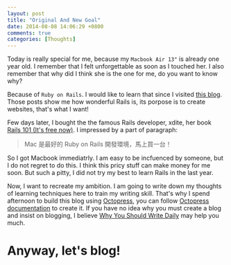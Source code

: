 ```yaml
---
layout: post
title: "Original And New Goal"
date: 2014-08-08 14:06:29 +0800
comments: true
categories: [Thoughts]
---
```

Today is really special for me, because my `Macbook Air 13"` is already one year old. I remember that I felt unforgettable as soon as I touched her. I also remember that why did I think she is the one for me, do you want to know why?

Because of `Ruby on Rails`. I would like to learn that since I visited [this blog](http://blog.xdite.net/). Those posts show me how wonderful Rails is, its porpose is to create websites, that's what I want!

Few days later, I bought the the famous Rails developer, xdite, her book [Rails 101 (It's free now)](https://leanpub.com/rails-101). I impressed by a part of paragraph:

> Mac 是最好的 Ruby on Rails 開發環境，馬上買一台！

So I got Macbook immediatrly. I am easy to be incfuenced by someone, but I do not regret to do this. I think this pricy stuff can make money for me soon. But such a pitty, I did not try my best to learn Rails in the last year.

Now, I want to recreate my ambition. I am going to write down my thoughts of learning techniques here to train my writing skill. That's why I spend afternoon to build this blog using [Octopress](http://octopress.org/), you can follow [Octopress documentation](http://octopress.org/docs/) to create it. If you have no idea why you must create a blog and insist on blogging, I believe [Why You Should Write Daily](http://zenhabits.net/write-daily/) may help you much.

# Anyway, let's blog!